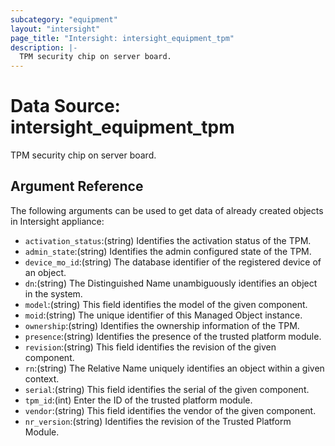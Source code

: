 ```yaml
---
subcategory: "equipment"
layout: "intersight"
page_title: "Intersight: intersight_equipment_tpm"
description: |-
  TPM security chip on server board.
---
```


# Data Source: intersight_equipment_tpm
TPM security chip on server board.
## Argument Reference
The following arguments can be used to get data of already created objects in Intersight appliance:
* `activation_status`:(string) Identifies the activation status of the TPM. 
* `admin_state`:(string) Identifies the admin configured state of the TPM. 
* `device_mo_id`:(string) The database identifier of the registered device of an object. 
* `dn`:(string) The Distinguished Name unambiguously identifies an object in the system. 
* `model`:(string) This field identifies the model of the given component. 
* `moid`:(string) The unique identifier of this Managed Object instance. 
* `ownership`:(string) Identifies the ownership information of the TPM. 
* `presence`:(string) Identifies the presence of the trusted platform module. 
* `revision`:(string) This field identifies the revision of the given component. 
* `rn`:(string) The Relative Name uniquely identifies an object within a given context. 
* `serial`:(string) This field identifies the serial of the given component. 
* `tpm_id`:(int) Enter  the ID of the trusted platform module. 
* `vendor`:(string) This field identifies the vendor of the given component. 
* `nr_version`:(string) Identifies the revision of the Trusted Platform Module. 
